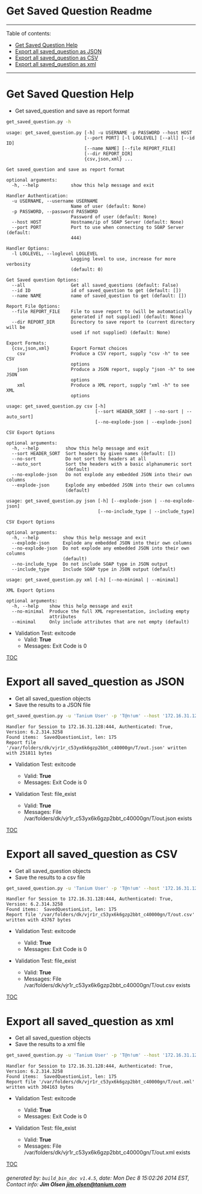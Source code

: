 Get Saved Question Readme
===========================

---------------------------
<a name='toc'>Table of contents:</a>

  * [Get Saved Question Help](#user-content-get-saved-question-help)
  * [Export all saved_question as JSON](#user-content-export-all-saved_question-as-json)
  * [Export all saved_question as CSV](#user-content-export-all-saved_question-as-csv)
  * [Export all saved_question as xml](#user-content-export-all-saved_question-as-xml)

---------------------------

# Get Saved Question Help

  * Get saved_question and save as report format

```bash
get_saved_question.py -h
```

```
usage: get_saved_question.py [-h] -u USERNAME -p PASSWORD --host HOST
                             [--port PORT] [-l LOGLEVEL] [--all] [--id ID]
                             [--name NAME] [--file REPORT_FILE]
                             [--dir REPORT_DIR]
                             {csv,json,xml} ...

Get saved_question and save as report format

optional arguments:
  -h, --help            show this help message and exit

Handler Authentication:
  -u USERNAME, --username USERNAME
                        Name of user (default: None)
  -p PASSWORD, --password PASSWORD
                        Password of user (default: None)
  --host HOST           Hostname/ip of SOAP Server (default: None)
  --port PORT           Port to use when connecting to SOAP Server (default:
                        444)

Handler Options:
  -l LOGLEVEL, --loglevel LOGLEVEL
                        Logging level to use, increase for more verbosity
                        (default: 0)

Get Saved question Options:
  --all                 Get all saved_questions (default: False)
  --id ID               id of saved_question to get (default: [])
  --name NAME           name of saved_question to get (default: [])

Report File Options:
  --file REPORT_FILE    File to save report to (will be automatically
                        generated if not supplied) (default: None)
  --dir REPORT_DIR      Directory to save report to (current directory will be
                        used if not supplied) (default: None)

Export Formats:
  {csv,json,xml}        Export Format choices
    csv                 Produce a CSV report, supply "csv -h" to see CSV
                        options
    json                Produce a JSON report, supply "json -h" to see JSON
                        options
    xml                 Produce a XML report, supply "xml -h" to see XML
                        options

usage: get_saved_question.py csv [-h]
                                 [--sort HEADER_SORT | --no-sort | --auto_sort]
                                 [--no-explode-json | --explode-json]

CSV Export Options

optional arguments:
  -h, --help          show this help message and exit
  --sort HEADER_SORT  Sort headers by given names (default: [])
  --no-sort           Do not sort the headers at all
  --auto_sort         Sort the headers with a basic alphanumeric sort
                      (default)
  --no-explode-json   Do not explode any embedded JSON into their own columns
  --explode-json      Explode any embedded JSON into their own columns
                      (default)

usage: get_saved_question.py json [-h] [--explode-json | --no-explode-json]
                                  [--no-include_type | --include_type]

CSV Export Options

optional arguments:
  -h, --help         show this help message and exit
  --explode-json     Explode any embedded JSON into their own columns
  --no-explode-json  Do not explode any embedded JSON into their own columns
                     (default)
  --no-include_type  Do not include SOAP type in JSON output
  --include_type     Include SOAP type in JSON output (default)

usage: get_saved_question.py xml [-h] [--no-minimal | --minimal]

XML Export Options

optional arguments:
  -h, --help    show this help message and exit
  --no-minimal  Produce the full XML representation, including empty
                attributes
  --minimal     Only include attributes that are not empty (default)
```

  * Validation Test: exitcode
    * Valid: **True**
    * Messages: Exit Code is 0



[TOC](#user-content-toc)


# Export all saved_question as JSON

  * Get all saved_question objects
  * Save the results to a JSON file

```bash
get_saved_question.py -u 'Tanium User' -p 'T@n!um' --host '172.16.31.128' --loglevel 1 --all --file "/var/folders/dk/vjr1r_c53yx6k6gzp2bbt_c40000gn/T/out.json" json
```

```
Handler for Session to 172.16.31.128:444, Authenticated: True, Version: 6.2.314.3258
Found items:  SavedQuestionList, len: 175
Report file '/var/folders/dk/vjr1r_c53yx6k6gzp2bbt_c40000gn/T/out.json' written with 251811 bytes
```

  * Validation Test: exitcode
    * Valid: **True**
    * Messages: Exit Code is 0

  * Validation Test: file_exist
    * Valid: **True**
    * Messages: File /var/folders/dk/vjr1r_c53yx6k6gzp2bbt_c40000gn/T/out.json exists



[TOC](#user-content-toc)


# Export all saved_question as CSV

  * Get all saved_question objects
  * Save the results to a csv file

```bash
get_saved_question.py -u 'Tanium User' -p 'T@n!um' --host '172.16.31.128' --loglevel 1 --all --file "/var/folders/dk/vjr1r_c53yx6k6gzp2bbt_c40000gn/T/out.csv" csv
```

```
Handler for Session to 172.16.31.128:444, Authenticated: True, Version: 6.2.314.3258
Found items:  SavedQuestionList, len: 175
Report file '/var/folders/dk/vjr1r_c53yx6k6gzp2bbt_c40000gn/T/out.csv' written with 43767 bytes
```

  * Validation Test: exitcode
    * Valid: **True**
    * Messages: Exit Code is 0

  * Validation Test: file_exist
    * Valid: **True**
    * Messages: File /var/folders/dk/vjr1r_c53yx6k6gzp2bbt_c40000gn/T/out.csv exists



[TOC](#user-content-toc)


# Export all saved_question as xml

  * Get all saved_question objects
  * Save the results to a xml file

```bash
get_saved_question.py -u 'Tanium User' -p 'T@n!um' --host '172.16.31.128' --loglevel 1 --all --file "/var/folders/dk/vjr1r_c53yx6k6gzp2bbt_c40000gn/T/out.xml" xml
```

```
Handler for Session to 172.16.31.128:444, Authenticated: True, Version: 6.2.314.3258
Found items:  SavedQuestionList, len: 175
Report file '/var/folders/dk/vjr1r_c53yx6k6gzp2bbt_c40000gn/T/out.xml' written with 304163 bytes
```

  * Validation Test: exitcode
    * Valid: **True**
    * Messages: Exit Code is 0

  * Validation Test: file_exist
    * Valid: **True**
    * Messages: File /var/folders/dk/vjr1r_c53yx6k6gzp2bbt_c40000gn/T/out.xml exists



[TOC](#user-content-toc)


###### generated by: `build_bin_doc v1.4.5`, date: Mon Dec  8 15:02:26 2014 EST, Contact info: **Jim Olsen <jim.olsen@tanium.com>**